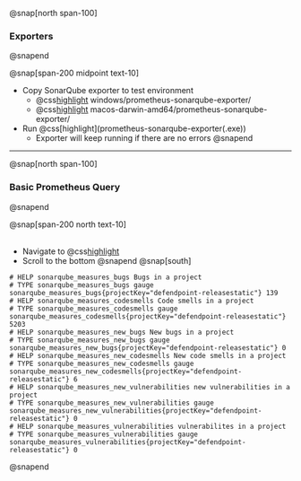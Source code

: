 @snap[north span-100]
### Exporters
@snapend

@snap[span-200 midpoint text-10]
- Copy SonarQube exporter to test environment
  - @css[highlight](Windows:) windows/prometheus-sonarqube-exporter/
  - @css[highlight](Mac:) macos-darwin-amd64/prometheus-sonarqube-exporter/
- Run @css[highlight](prometheus-sonarqube-exporter(.exe&#41;)
  - Exporter will keep running if there are no errors
@snapend

---
@snap[north span-100]
### Basic Prometheus Query
@snapend

@snap[span-200 north text-10]
<br><br>
- Navigate to @css[highlight](localhost:9091/metrics)
- Scroll to the bottom
@snapend
@snap[south]
```plaintext
# HELP sonarqube_measures_bugs Bugs in a project
# TYPE sonarqube_measures_bugs gauge
sonarqube_measures_bugs{projectKey="defendpoint-releasestatic"} 139
# HELP sonarqube_measures_codesmells Code smells in a project
# TYPE sonarqube_measures_codesmells gauge
sonarqube_measures_codesmells{projectKey="defendpoint-releasestatic"} 5203
# HELP sonarqube_measures_new_bugs New bugs in a project
# TYPE sonarqube_measures_new_bugs gauge
sonarqube_measures_new_bugs{projectKey="defendpoint-releasestatic"} 0
# HELP sonarqube_measures_new_codesmells New code smells in a project
# TYPE sonarqube_measures_new_codesmells gauge
sonarqube_measures_new_codesmells{projectKey="defendpoint-releasestatic"} 6
# HELP sonarqube_measures_new_vulnerabilities new vulnerabilities in a project
# TYPE sonarqube_measures_new_vulnerabilities gauge
sonarqube_measures_new_vulnerabilities{projectKey="defendpoint-releasestatic"} 0
# HELP sonarqube_measures_vulnerabilities vulnerabilites in a project
# TYPE sonarqube_measures_vulnerabilities gauge
sonarqube_measures_vulnerabilities{projectKey="defendpoint-releasestatic"} 0
```
@snapend